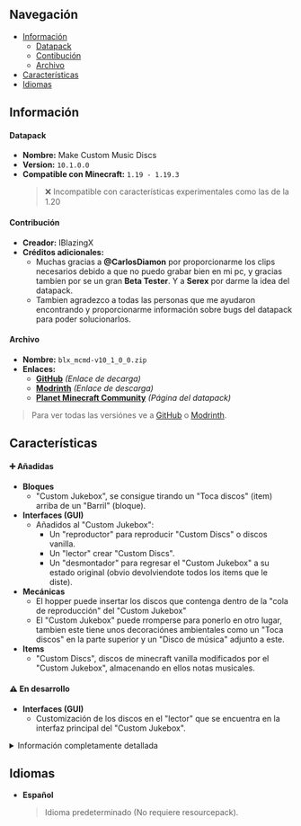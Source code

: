 [changelog-url]: https://github.com/IBlazingX/-Minecraft-Make-Custom-Music-Discs/tree/main/changelog

[download-url-github]: https://github.com/IBlazingX/-Minecraft-Make-Custom-Music-Discs/blob/main/downloads/blx_mcmd-v10_1_0_0.zip
[download-url-modrinth]: https://modrinth.com/datapack/make-custom-music-discs/version/10.1.0.0
[download-url-pmc]: https://www.planetminecraft.com/data-pack/make-custom-music-discs
[datapack-all-versions-url-github]: https://github.com/IBlazingX/-Minecraft-Make-Custom-Music-Discs/blob/main/downloads/README.md
[datapack-all-versions-url-modrinth]: https://modrinth.com/datapack/make-custom-music-discs/versions

[resourcepack-url]: https://github.com/IBlazingX/-Minecraft-Make-Custom-Music-Discs/blob/main/resourcepack/blx_mcmd-resources-v10_x_x_x.zip
[all-resourcepack-url]: https://github.com/IBlazingX/-Minecraft-Make-Custom-Music-Discs/blob/main/resourcepack/README.md

## Navegación
- [Información](#información)
  - [Datapack](#datapack)
  - [Contibución](#contribución)
  - [Archivo](#archivo)
- [Características](#características)
- [Idiomas](#idiomas)

## Información
#### Datapack
- **Nombre:** Make Custom Music Discs
- **Version:** `10.1.0.0` <!-- 10.1.0.0 = <pack_format>.<version> = pack_format 10 + v1.0.0  -->
- **Compatible con Minecraft:** `1.19 - 1.19.3`
  > :x: Incompatible con características experimentales como las de la 1.20

#### Contribución
- **Creador:** IBlazingX
- **Créditos adicionales:**
  - Muchas gracias a **@CarlosDiamon** por proporcionarme los clips necesarios debido a que no puedo grabar bien en mi pc, y gracias tambíen por se un gran **Beta Tester**. Y a **Serex** por darme la idea del datapack.
  - Tambien agradezco a todas las personas que me ayudaron encontrando y proporcionarme información sobre bugs del datapack para poder solucionarlos.
  
#### Archivo
- **Nombre:** `blx_mcmd-v10_1_0_0.zip`
- **Enlaces:**
  - **[GitHub][download-url-github]** *(Enlace de decarga)*
  - **[Modrinth][download-url-modrinth]** *(Enlace de descarga)*
  - **[Planet Minecraft Community][download-url-pmc]** *(Página del datapack)*
> Para ver todas las versiónes ve a [GitHub][datapack-all-versions-url-github] o [Modrinth][datapack-all-versions-url-modrinth].

## Características
#### :heavy_plus_sign: Añadidas
- **Bloques**
  - "Custom Jukebox", se consigue tirando un "Toca discos" (item) arriba de un "Barril" (bloque).
- **Interfaces (GUI)**
  - Añadidos al "Custom Jukebox":
    - Un "reproductor" para reproducir "Custom Discs" o discos vanilla.
    - Un "lector" crear "Custom Discs".
    - Un "desmontador" para regresar el "Custom Jukebox" a su estado original (obvio devolviendote todos los items que le diste).
- **Mecánicas**
  - El hopper puede insertar los discos que contenga dentro de la "cola de reproducción" del "Custom Jukebox"
  - El "Custom Jukebox" puede rromperse para ponerlo en otro lugar, tambien este tiene unos decoraciónes ambientales como un "Toca discos" en la parte superior y un "Disco de música" adjunto a este.
- **Items**
  - "Custom Discs", discos de minecraft vanilla modificados por el "Custom Jukebox", almacenando en ellos notas musicales.

#### :warning: En desarrollo
- **Interfaces (GUI)**
  - Customización de los discos en el "lector" que se encuentra en la interfaz principal del "Custom Jukebox".
  
<details>
<summary>Información completamente detallada</summary>

  ```diff
  + "Custom Jukebox" como un bloque custom con interfaz
  + El "Custom Jukebox" se obtiene tirando un "Toca discos" (item) arriba de un "Barril" (bloque)
  + El "Custom Jukebox" se puede rromper y poner, asi es mas facil transladarlo
  + El "Custom Jukebox" en su estado de bloque aguanta cualquier explosión (en estado de item no sucede eso)
  + La interfaz de "Custom Jukebox" se divide en 4 apartados ("main", "player", "queue", "reader")
  + El apartado "main" de la interfaz del "Custom Jukebox" contiene 3 botones: uno abre el apartado "player", otro abre el apartado "queue" y el otro "descraftea" (desmonta) el "Custom Jukebox" devolviendote cualquier item que le hayas dado
  + El apartado "player" de la interfaz del "Custom Jukebox" contine: 3 botones que controlan la reproducción de discos (sigueinte disco, anterior disco y pausar/parar/reproducir disco), diferentes opciones para mezclar la cola de reproducción una vez acabada o para cambiar el comportamiento del reproductior, tambien contiene un boton que accede al apartado "queue"
  + El apartado "queue" de la interfaz del "Custom Jukebox" contiene 4 slots donde podras visualizar y quitar los discos de la cola de reproducción, 1 boton para mover los slots anteriores y 1 slot vacio para añadir discos a la misma
  + El apartado "reader" de la interfaz del "Custom Jukebox" contiene 1 slot vacio para poner un disco (el disco donde grabaras tu canción), opciones de customización en desarrollo y un boton para empezar a "leer" la redstone adyacente para asi poder grabar las notas musicales dentro del disco
  + Los hoppers pueden agregar discos de musica a la cola de reproducción si estan apuntando hacia un "Custom Jukebox"
  
  ! Las opciones de customización del apartado "reader" del "Custom Jukebox" que estan en desarrollo son: "appearance", "name" y "color"
  ! La opción "appearance" mencionada anteriormente permitira cambiar la apariencia del disco que insertaste, siendo de tal modo que podrás insertar un disco con la textura de "Pigstep" y al terminar de grabar tu canción que tenga la textura de "Cat"
  ! La opción "name" mencionada anteriormente permitira cambiar el nombre del título del disco, ese nombre es el que aparece en la descripción del item, ej: "C418 - Cat"
  ! La opción "color" mencionada anteriormente permitira establecer el color de la opcion "name" por uno de los colores de los tintes del juego
  ```
  
</details>

## Idiomas
- **Español**
  > Idioma predeterminado (No requiere resourcepack).
